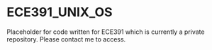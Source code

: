 ECE391_UNIX_OS
==============

Placeholder for code written for ECE391 which is currently a private repository. Please contact me to access.
